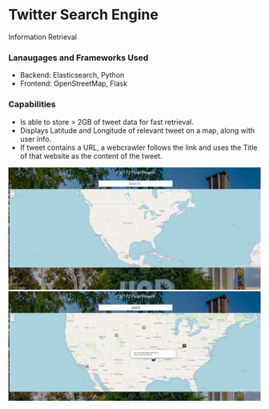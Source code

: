 # Twitter Search Engine
Information Retrieval

### Lanaugages and Frameworks Used
* Backend: Elasticsearch, Python
* Frontend: OpenStreetMap, Flask

### Capabilities
* Is able to store > 2GB of tweet data for fast retrieval. 
* Displays Latitude and Longitude of relevant tweet on a map, along with user info.
* If tweet contains a URL, a webcrawler follows the link and uses the Title of that website as the content of the tweet. 

<img src="Images/home.PNG" width="1000">
<img src="Images/open.PNG" width="1000">
